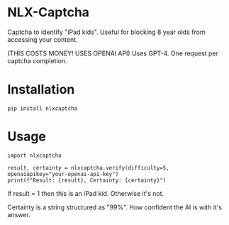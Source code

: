 # NLX-Captcha
Captcha to identify "iPad kids". Useful for blocking 8 year olds from accessing your content.

(THIS COSTS MONEY! USES OPENAI API)
Uses GPT-4. One request per captcha completion.

# Installation
```
pip install nlxcaptcha
```

# Usage
```
import nlxcaptcha

result, certainty = nlxcaptcha.verify(difficulty=5, openaiapikey="your-openai-api-key")
print(f"Result: {result}, Certainty: {certainty}")
```

If result = 1 then this is an iPad kid.
Otherwise it's not.

Certainty is a string structured as "99%". How confident the AI is with it's answer.
